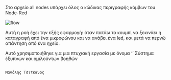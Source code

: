 Στο αρχείο all nodes υπάρχει όλος ο κώδικας περιγραφής κόμβων του Node-Red

![flow](https://user-images.githubusercontent.com/79849801/115114988-afe91480-9f9a-11eb-8286-1bfd24315506.PNG)


Αυτή η ροή έχει την εξής εφαρμογή: όταν πατάω το κουμπί να ξεκινάει η καταγραφή από ένα μικροφώνου και να ανάβει ένα led, και μετά να περνώ απάντηση από ένα ηχείο. 

Αυτό χρησιμοποιήθηκε για μια πτυχιακή εργασία με όνομα  ‘’ Σύστημα έξυπνων και ομιλούντων βοηθών 

                                                                                            Μανόλης Τσιτκανος
